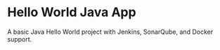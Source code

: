# Hello World Java App

A basic Java Hello World project with Jenkins, SonarQube, and Docker support.